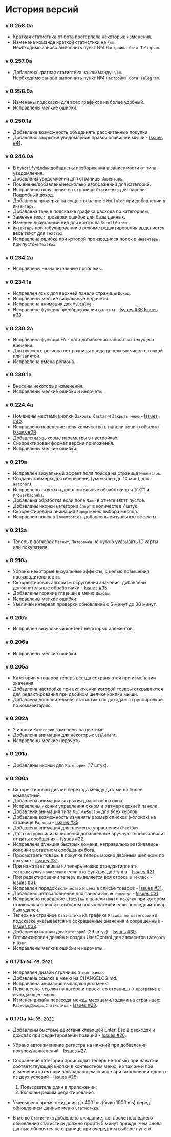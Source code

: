 # История версий
### v 0.258.0a
* Краткая статистика от бота претерпела некоторые изменения.
* Изменена команда краткой статистики на `\sm`.\
  Необходимо заново выполнить пункт №4 `Настройка бота Telegram`.
### v 0.257.0a
* Добавлена краткая статистика на комманду: `\lm`.\
  Необходимо заново выполнить пункт №4 `Настройка бота Telegram`.
### v 0.256.0a
* Изменены подсказки для всех графиков на более удобный.
* Исправлены мелкие ошибки.
### v 0.250.1a
* Добавлена возможность объединять рассчитанные покупки.
* Добавлено закрытие уведомление правой клавишей мыши - [Issues #41](/../../issues/41).
### v 0.246.0a
* В `MyNotifyWindow` добавлены изоборжения в зависимости от типа уведомления.
* Добавлены уведомления для страницы `Инвентарь`.
* Поменены/добавлены несколько изображений для категорий.
* Исправлено округление на странице `Статистика` для панели: Подробный доход.
* Добавлена проверка на существование с `MyDialog` при добавлении в `Инвентарь`.
* Добавлена тень в подсказке графика расхода по категориям.
* Заменен текст проверки ошибок для базы данных.
* Изменен визуальный вид для контрола `ScrollViewer`.
* `Инвентарь` при табулировании в режиме редактирования выделяется весь текст для `TextBox`.
* Исправлена ошибка при которой производился поиск в `Инвентарь` при пустом `TextBox`.
### v 0.234.2a
* Исправлены незначительные проблемы.
### v 0.234.1a
* Исправлен язык для верхней панели страницы `Доход`.
* Исправлены мелкие визуальные недочеты.
* Исправлена анимация для `MyDialog`.
* Исправлена функция преобразования валюты -  [Issues #36](/../../issues/36),[Issues #38](/../../issues/38).
### v 0.230.2a
* Исправлена функция FA - дата добавления зависит от текущего времени.
* Для русского региона нет разницы ввода денежных чисел с точкой или запятой.
* Исправлена смена региона.
### v 0.230.1a
* Внесены некоторые изменения.
* Исправлены мелкие ошибки и недочеты.
### v 0.224.4a
* Поменены местами кнопки `Закрыть Castar` и `Закрыть меню` -  [Issues #40](/../../issues/40).
* Исправлено поведение поля количества в панели нового обьекта -  [Issues #39](/../../issues/39).
* Добавлены языковые параметры в настройках.
* Скорректирован формат версии приложения.
* Исправлены мелкие ошибки.
### v 0.219a
* Исправлен визуальный эффект поля поиска на странице `Инвентарь`.
* Созданы таймеры для обновления (уменьшен до 10 мин), для `Watchers`.
* Исправлены ответы и дополнительные обработки для `IRKTT` и `Proverkacheka`.
* Добавлена обработка если поле `Name` в отчете `IRKTT` пустое.
* Добавлены иконки категории `Спорт` в количестве 7 штук.
* Скорректирована анимация `Popup` меню выбора месяца.
* Исправлен поиск в `Inventories`, добавлены визуальные эффекты.
### v 0.212a
* Теперь в вотчерах `Магнит`, `Пятерочка` не нужно указывать ID карты или покупателя.
### v 0.210a
* Убраны некоторые визуальные эффекты, с целью повышения производительности.
* Скорректирован алгоритм округления значения, добавлены дополнительные обработчики - [Issues #35](/../../issues/36).
* Добавлены горячие главиши в меню `Доходы`
* Исправлены мелкие ошибки.
* Увеличен интервал проверки обновлений с 5 минут до 30 минут.
### v 0.207a
* Исправлен визуальный контент некоторых элементов.
### v 0.206a
* Исправлены мелкие ошибки.
### v 0.205a
* Категории у товаров теперь всегда сохраняются при изменении значения.
* Добавлена настройка при включении которой товары открываются для редактирования при двойном щелчке конпки мыши.
* Добавлена дополнительная статистика по доходам с группировкой по комментарию.
### v 0.202a
* 2 иконки `Категории` заменены на цветные.
* Добавлена анимация для некоторых `UIElement`.
* Исправлены мелкие недочеты.
### v 0.201a
* Добавлены иконки для `Категории` (17 штук).
### v 0.200a
* Скорректирован дизайн перехода между датами на более компактный.
* Добавлена анимация закрытия диалогового окна.
* Исправлены иконки управления окном и размер верхней панели.
* Добавлена анимация типа ```RippleButton``` для всех кнопок.
* Добавлена возможность изменять размер списков (колонок) на странице `Расходы` - [Issues #35](/../../issues/35).
* Добавлена анимация для элемента управления `CheckBox`.
* Дата покупки или начисления добавленные вручную теперь зависит от даты сообщения - [Issues #32](/../../issues/32).
* Исправлена функция быстрых команд: неправильно разбивались колонки в ответном сообщения бота.
* Просмотреть товары в покупке теперь можно двойным щелчком по покупке - [Issues #31](/../../issues/31).
* При нажати клавишы `F2` теперь можно отредактировать `товар`,`покупку`,`начисление` если эта функция доступна - [Issues #31](/../../issues/31).
* При редактировании теперь выделяется вся строка в `TextBox` - [Issues #31](/../../issues/31).
* Исправлен порядок `количество` и `цена` в списке товаров - [Issues #31](/../../issues/31).
* Добавлено автозаполнение для панели `Новая покупка` - [Issues #31](/../../issues/31).
* Исправлено поведение `ListView` в панели `Новая покупка` при котором отключался список с выбором пользователей если последний товар был удален.
* Теперь на странице `Статистика` на графике `Расход по категориям` в подсказке указывается не сокращенные значения и сокращенные - [Issues #33](/../../issues/33).
* Добавлены иконки для `Категорий` (29 штук) - [Issues #30](/../../issues/30).
* Оптимизирован дизайн и создан UserControl для элементов `Category` и `User`.
* Исправлены мелкие ошибки и недочеты.
### v 0.171a ```04.05.2021```
* Исправлен дизайн страницы ```О программе```.
* Добавлена ссылка в меню на CHANGELOG.md.
* Исправлена анимация выпадающего меню.
* Перенесены ссылки на автора и проект со страницы ```О программе``` в выпадающее меню.
* Изменен дизайн перехода между месяцами/годами на страницах: ```Расходы```,```Доходы```,```Статистика``` - [Issues #23](/../../issues/23).
### v 0.170a ```04.05.2021```
* Добавлены быстрые действия клавишей Enter, Esc в расходах и доходах при редактировании позиций - [Issues #26](/../../issues/26).
* Убрано автоизменение регистра на нижний при добавлении покупок/начислений - [Issues #27](/../../issues/27).
* Сохранение категорий происходит теперь не только при нажатии соответствующей кнопки в контекстном меню, но так же и при изменении категории в выпадающем списке при выполнении одного из двух условий - [Issues #28](/../../issues/28):
  1. Пользователь один в приложении;
  2. Включен режим редактирования.  
  
* Уменьшено время ожидания до 400 ms (было 1000 ms) перед обновлением данных меню ```Статистика```.
* В меню ```Статистика``` добавлено ожидание, т.е. после последнего обновления статистики должно пройти 5 минут прежде, чем снова данные обновятся на странице при очередном выборе пункта.
